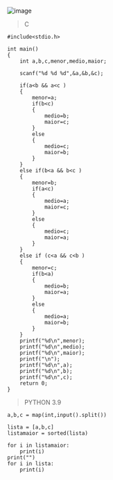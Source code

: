 ![image](https://github.com/lufffe/Beecrowd/assets/90646635/4f7d5cad-66d0-4c95-89f3-0e49657d5097)

>C

	#include<stdio.h>

	int main()
	{
		int a,b,c,menor,medio,maior;

		scanf("%d %d %d",&a,&b,&c);

		if(a<b && a<c )
		{
			menor=a;
			if(b<c)
			{
				medio=b;
				maior=c;
			}
			else
			{
				medio=c;
				maior=b;
			}
		}
		else if(b<a && b<c )
		{
			menor=b;
			if(a<c)
			{
				medio=a;
				maior=c;
			}
			else
			{
				medio=c;
				maior=a;
			}
		}
		else if (c<a && c<b )
		{
			menor=c;
			if(b<a)
			{
				medio=b;
				maior=a;
			}
			else
			{
				medio=a;
				maior=b;
			}
		}
		printf("%d\n",menor);
		printf("%d\n",medio);
		printf("%d\n",maior);
		printf("\n");
		printf("%d\n",a);
		printf("%d\n",b);
		printf("%d\n",c);
	    return 0;
	}

>PYTHON 3.9

	a,b,c = map(int,input().split())

	lista = [a,b,c]
	listamaior = sorted(lista)

	for i in listamaior:
	    print(i)
	print("")
	for i in lista:
	    print(i)
